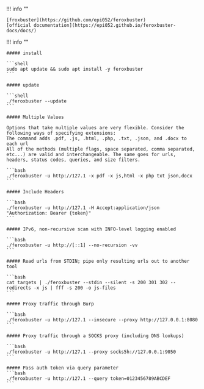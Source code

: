 !!! info ""

    [froxbuster](https://github.com/epi052/feroxbuster)
    [official documentation](https://epi052.github.io/feroxbuster-docs/docs/)


!!! info ""

    ##### install

    ```shell
    sudo apt update && sudo apt install -y feroxbuster
    ```

    ##### update

    ```shell
    ./feroxbuster --update
    ```

    ##### Multiple Values

    Options that take multiple values are very flexible. Consider the following ways of specifying extensions:
    The command adds .pdf, .js, .html, .php, .txt, .json, and .docx to each url
    All of the methods (multiple flags, space separated, comma separated, etc...) are valid and interchangeable. The same goes for urls, headers, status codes, queries, and size filters.

    ```bash
    ./feroxbuster -u http://127.1 -x pdf -x js,html -x php txt json,docx
    ```

    ##### Include Headers

    ```bash
    ./feroxbuster -u http://127.1 -H Accept:application/json "Authorization: Bearer {token}"
    ```

    ##### IPv6, non-recursive scan with INFO-level logging enabled

    ```bash
    ./feroxbuster -u http://[::1] --no-recursion -vv
    ```

    ##### Read urls from STDIN; pipe only resulting urls out to another tool

    ```bash
    cat targets | ./feroxbuster --stdin --silent -s 200 301 302 --redirects -x js | fff -s 200 -o js-files
    ```

    ##### Proxy traffic through Burp

    ```bash
    ./feroxbuster -u http://127.1 --insecure --proxy http://127.0.0.1:8080
    ```

    ##### Proxy traffic through a SOCKS proxy (including DNS lookups)

    ```bash
    ./feroxbuster -u http://127.1 --proxy socks5h://127.0.0.1:9050
    ```

    ##### Pass auth token via query parameter
    ```bash
    ./feroxbuster -u http://127.1 --query token=0123456789ABCDEF
    ```
